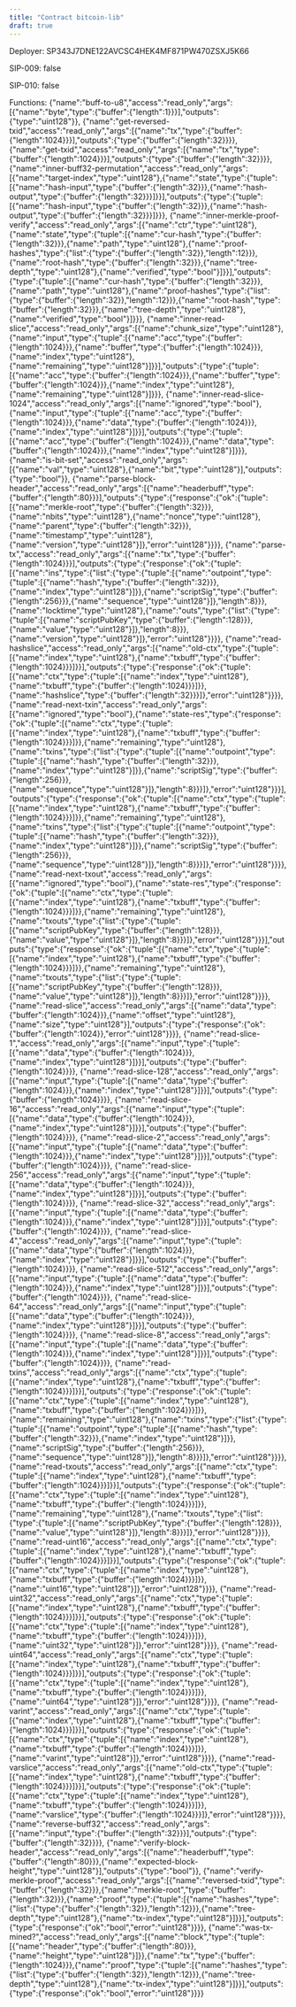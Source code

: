```yaml
---
title: "Contract bitcoin-lib"
draft: true
---
```

Deployer: SP343J7DNE122AVCSC4HEK4MF871PW470ZSXJ5K66

SIP-009: false

SIP-010: false

Functions:
{"name":"buff-to-u8","access":"read_only","args":[{"name":"byte","type":{"buffer":{"length":1}}}],"outputs":{"type":"uint128"}}, {"name":"get-reversed-txid","access":"read_only","args":[{"name":"tx","type":{"buffer":{"length":1024}}}],"outputs":{"type":{"buffer":{"length":32}}}}, {"name":"get-txid","access":"read_only","args":[{"name":"tx","type":{"buffer":{"length":1024}}}],"outputs":{"type":{"buffer":{"length":32}}}}, {"name":"inner-buff32-permutation","access":"read_only","args":[{"name":"target-index","type":"uint128"},{"name":"state","type":{"tuple":[{"name":"hash-input","type":{"buffer":{"length":32}}},{"name":"hash-output","type":{"buffer":{"length":32}}}]}}],"outputs":{"type":{"tuple":[{"name":"hash-input","type":{"buffer":{"length":32}}},{"name":"hash-output","type":{"buffer":{"length":32}}}]}}}, {"name":"inner-merkle-proof-verify","access":"read_only","args":[{"name":"ctr","type":"uint128"},{"name":"state","type":{"tuple":[{"name":"cur-hash","type":{"buffer":{"length":32}}},{"name":"path","type":"uint128"},{"name":"proof-hashes","type":{"list":{"type":{"buffer":{"length":32}},"length":12}}},{"name":"root-hash","type":{"buffer":{"length":32}}},{"name":"tree-depth","type":"uint128"},{"name":"verified","type":"bool"}]}}],"outputs":{"type":{"tuple":[{"name":"cur-hash","type":{"buffer":{"length":32}}},{"name":"path","type":"uint128"},{"name":"proof-hashes","type":{"list":{"type":{"buffer":{"length":32}},"length":12}}},{"name":"root-hash","type":{"buffer":{"length":32}}},{"name":"tree-depth","type":"uint128"},{"name":"verified","type":"bool"}]}}}, {"name":"inner-read-slice","access":"read_only","args":[{"name":"chunk_size","type":"uint128"},{"name":"input","type":{"tuple":[{"name":"acc","type":{"buffer":{"length":1024}}},{"name":"buffer","type":{"buffer":{"length":1024}}},{"name":"index","type":"uint128"},{"name":"remaining","type":"uint128"}]}}],"outputs":{"type":{"tuple":[{"name":"acc","type":{"buffer":{"length":1024}}},{"name":"buffer","type":{"buffer":{"length":1024}}},{"name":"index","type":"uint128"},{"name":"remaining","type":"uint128"}]}}}, {"name":"inner-read-slice-1024","access":"read_only","args":[{"name":"ignored","type":"bool"},{"name":"input","type":{"tuple":[{"name":"acc","type":{"buffer":{"length":1024}}},{"name":"data","type":{"buffer":{"length":1024}}},{"name":"index","type":"uint128"}]}}],"outputs":{"type":{"tuple":[{"name":"acc","type":{"buffer":{"length":1024}}},{"name":"data","type":{"buffer":{"length":1024}}},{"name":"index","type":"uint128"}]}}}, {"name":"is-bit-set","access":"read_only","args":[{"name":"val","type":"uint128"},{"name":"bit","type":"uint128"}],"outputs":{"type":"bool"}}, {"name":"parse-block-header","access":"read_only","args":[{"name":"headerbuff","type":{"buffer":{"length":80}}}],"outputs":{"type":{"response":{"ok":{"tuple":[{"name":"merkle-root","type":{"buffer":{"length":32}}},{"name":"nbits","type":"uint128"},{"name":"nonce","type":"uint128"},{"name":"parent","type":{"buffer":{"length":32}}},{"name":"timestamp","type":"uint128"},{"name":"version","type":"uint128"}]},"error":"uint128"}}}}, {"name":"parse-tx","access":"read_only","args":[{"name":"tx","type":{"buffer":{"length":1024}}}],"outputs":{"type":{"response":{"ok":{"tuple":[{"name":"ins","type":{"list":{"type":{"tuple":[{"name":"outpoint","type":{"tuple":[{"name":"hash","type":{"buffer":{"length":32}}},{"name":"index","type":"uint128"}]}},{"name":"scriptSig","type":{"buffer":{"length":256}}},{"name":"sequence","type":"uint128"}]},"length":8}}},{"name":"locktime","type":"uint128"},{"name":"outs","type":{"list":{"type":{"tuple":[{"name":"scriptPubKey","type":{"buffer":{"length":128}}},{"name":"value","type":"uint128"}]},"length":8}}},{"name":"version","type":"uint128"}]},"error":"uint128"}}}}, {"name":"read-hashslice","access":"read_only","args":[{"name":"old-ctx","type":{"tuple":[{"name":"index","type":"uint128"},{"name":"txbuff","type":{"buffer":{"length":1024}}}]}}],"outputs":{"type":{"response":{"ok":{"tuple":[{"name":"ctx","type":{"tuple":[{"name":"index","type":"uint128"},{"name":"txbuff","type":{"buffer":{"length":1024}}}]}},{"name":"hashslice","type":{"buffer":{"length":32}}}]},"error":"uint128"}}}}, {"name":"read-next-txin","access":"read_only","args":[{"name":"ignored","type":"bool"},{"name":"state-res","type":{"response":{"ok":{"tuple":[{"name":"ctx","type":{"tuple":[{"name":"index","type":"uint128"},{"name":"txbuff","type":{"buffer":{"length":1024}}}]}},{"name":"remaining","type":"uint128"},{"name":"txins","type":{"list":{"type":{"tuple":[{"name":"outpoint","type":{"tuple":[{"name":"hash","type":{"buffer":{"length":32}}},{"name":"index","type":"uint128"}]}},{"name":"scriptSig","type":{"buffer":{"length":256}}},{"name":"sequence","type":"uint128"}]},"length":8}}}]},"error":"uint128"}}}],"outputs":{"type":{"response":{"ok":{"tuple":[{"name":"ctx","type":{"tuple":[{"name":"index","type":"uint128"},{"name":"txbuff","type":{"buffer":{"length":1024}}}]}},{"name":"remaining","type":"uint128"},{"name":"txins","type":{"list":{"type":{"tuple":[{"name":"outpoint","type":{"tuple":[{"name":"hash","type":{"buffer":{"length":32}}},{"name":"index","type":"uint128"}]}},{"name":"scriptSig","type":{"buffer":{"length":256}}},{"name":"sequence","type":"uint128"}]},"length":8}}}]},"error":"uint128"}}}}, {"name":"read-next-txout","access":"read_only","args":[{"name":"ignored","type":"bool"},{"name":"state-res","type":{"response":{"ok":{"tuple":[{"name":"ctx","type":{"tuple":[{"name":"index","type":"uint128"},{"name":"txbuff","type":{"buffer":{"length":1024}}}]}},{"name":"remaining","type":"uint128"},{"name":"txouts","type":{"list":{"type":{"tuple":[{"name":"scriptPubKey","type":{"buffer":{"length":128}}},{"name":"value","type":"uint128"}]},"length":8}}}]},"error":"uint128"}}}],"outputs":{"type":{"response":{"ok":{"tuple":[{"name":"ctx","type":{"tuple":[{"name":"index","type":"uint128"},{"name":"txbuff","type":{"buffer":{"length":1024}}}]}},{"name":"remaining","type":"uint128"},{"name":"txouts","type":{"list":{"type":{"tuple":[{"name":"scriptPubKey","type":{"buffer":{"length":128}}},{"name":"value","type":"uint128"}]},"length":8}}}]},"error":"uint128"}}}}, {"name":"read-slice","access":"read_only","args":[{"name":"data","type":{"buffer":{"length":1024}}},{"name":"offset","type":"uint128"},{"name":"size","type":"uint128"}],"outputs":{"type":{"response":{"ok":{"buffer":{"length":1024}},"error":"uint128"}}}}, {"name":"read-slice-1","access":"read_only","args":[{"name":"input","type":{"tuple":[{"name":"data","type":{"buffer":{"length":1024}}},{"name":"index","type":"uint128"}]}}],"outputs":{"type":{"buffer":{"length":1024}}}}, {"name":"read-slice-128","access":"read_only","args":[{"name":"input","type":{"tuple":[{"name":"data","type":{"buffer":{"length":1024}}},{"name":"index","type":"uint128"}]}}],"outputs":{"type":{"buffer":{"length":1024}}}}, {"name":"read-slice-16","access":"read_only","args":[{"name":"input","type":{"tuple":[{"name":"data","type":{"buffer":{"length":1024}}},{"name":"index","type":"uint128"}]}}],"outputs":{"type":{"buffer":{"length":1024}}}}, {"name":"read-slice-2","access":"read_only","args":[{"name":"input","type":{"tuple":[{"name":"data","type":{"buffer":{"length":1024}}},{"name":"index","type":"uint128"}]}}],"outputs":{"type":{"buffer":{"length":1024}}}}, {"name":"read-slice-256","access":"read_only","args":[{"name":"input","type":{"tuple":[{"name":"data","type":{"buffer":{"length":1024}}},{"name":"index","type":"uint128"}]}}],"outputs":{"type":{"buffer":{"length":1024}}}}, {"name":"read-slice-32","access":"read_only","args":[{"name":"input","type":{"tuple":[{"name":"data","type":{"buffer":{"length":1024}}},{"name":"index","type":"uint128"}]}}],"outputs":{"type":{"buffer":{"length":1024}}}}, {"name":"read-slice-4","access":"read_only","args":[{"name":"input","type":{"tuple":[{"name":"data","type":{"buffer":{"length":1024}}},{"name":"index","type":"uint128"}]}}],"outputs":{"type":{"buffer":{"length":1024}}}}, {"name":"read-slice-512","access":"read_only","args":[{"name":"input","type":{"tuple":[{"name":"data","type":{"buffer":{"length":1024}}},{"name":"index","type":"uint128"}]}}],"outputs":{"type":{"buffer":{"length":1024}}}}, {"name":"read-slice-64","access":"read_only","args":[{"name":"input","type":{"tuple":[{"name":"data","type":{"buffer":{"length":1024}}},{"name":"index","type":"uint128"}]}}],"outputs":{"type":{"buffer":{"length":1024}}}}, {"name":"read-slice-8","access":"read_only","args":[{"name":"input","type":{"tuple":[{"name":"data","type":{"buffer":{"length":1024}}},{"name":"index","type":"uint128"}]}}],"outputs":{"type":{"buffer":{"length":1024}}}}, {"name":"read-txins","access":"read_only","args":[{"name":"ctx","type":{"tuple":[{"name":"index","type":"uint128"},{"name":"txbuff","type":{"buffer":{"length":1024}}}]}}],"outputs":{"type":{"response":{"ok":{"tuple":[{"name":"ctx","type":{"tuple":[{"name":"index","type":"uint128"},{"name":"txbuff","type":{"buffer":{"length":1024}}}]}},{"name":"remaining","type":"uint128"},{"name":"txins","type":{"list":{"type":{"tuple":[{"name":"outpoint","type":{"tuple":[{"name":"hash","type":{"buffer":{"length":32}}},{"name":"index","type":"uint128"}]}},{"name":"scriptSig","type":{"buffer":{"length":256}}},{"name":"sequence","type":"uint128"}]},"length":8}}}]},"error":"uint128"}}}}, {"name":"read-txouts","access":"read_only","args":[{"name":"ctx","type":{"tuple":[{"name":"index","type":"uint128"},{"name":"txbuff","type":{"buffer":{"length":1024}}}]}}],"outputs":{"type":{"response":{"ok":{"tuple":[{"name":"ctx","type":{"tuple":[{"name":"index","type":"uint128"},{"name":"txbuff","type":{"buffer":{"length":1024}}}]}},{"name":"remaining","type":"uint128"},{"name":"txouts","type":{"list":{"type":{"tuple":[{"name":"scriptPubKey","type":{"buffer":{"length":128}}},{"name":"value","type":"uint128"}]},"length":8}}}]},"error":"uint128"}}}}, {"name":"read-uint16","access":"read_only","args":[{"name":"ctx","type":{"tuple":[{"name":"index","type":"uint128"},{"name":"txbuff","type":{"buffer":{"length":1024}}}]}}],"outputs":{"type":{"response":{"ok":{"tuple":[{"name":"ctx","type":{"tuple":[{"name":"index","type":"uint128"},{"name":"txbuff","type":{"buffer":{"length":1024}}}]}},{"name":"uint16","type":"uint128"}]},"error":"uint128"}}}}, {"name":"read-uint32","access":"read_only","args":[{"name":"ctx","type":{"tuple":[{"name":"index","type":"uint128"},{"name":"txbuff","type":{"buffer":{"length":1024}}}]}}],"outputs":{"type":{"response":{"ok":{"tuple":[{"name":"ctx","type":{"tuple":[{"name":"index","type":"uint128"},{"name":"txbuff","type":{"buffer":{"length":1024}}}]}},{"name":"uint32","type":"uint128"}]},"error":"uint128"}}}}, {"name":"read-uint64","access":"read_only","args":[{"name":"ctx","type":{"tuple":[{"name":"index","type":"uint128"},{"name":"txbuff","type":{"buffer":{"length":1024}}}]}}],"outputs":{"type":{"response":{"ok":{"tuple":[{"name":"ctx","type":{"tuple":[{"name":"index","type":"uint128"},{"name":"txbuff","type":{"buffer":{"length":1024}}}]}},{"name":"uint64","type":"uint128"}]},"error":"uint128"}}}}, {"name":"read-varint","access":"read_only","args":[{"name":"ctx","type":{"tuple":[{"name":"index","type":"uint128"},{"name":"txbuff","type":{"buffer":{"length":1024}}}]}}],"outputs":{"type":{"response":{"ok":{"tuple":[{"name":"ctx","type":{"tuple":[{"name":"index","type":"uint128"},{"name":"txbuff","type":{"buffer":{"length":1024}}}]}},{"name":"varint","type":"uint128"}]},"error":"uint128"}}}}, {"name":"read-varslice","access":"read_only","args":[{"name":"old-ctx","type":{"tuple":[{"name":"index","type":"uint128"},{"name":"txbuff","type":{"buffer":{"length":1024}}}]}}],"outputs":{"type":{"response":{"ok":{"tuple":[{"name":"ctx","type":{"tuple":[{"name":"index","type":"uint128"},{"name":"txbuff","type":{"buffer":{"length":1024}}}]}},{"name":"varslice","type":{"buffer":{"length":1024}}}]},"error":"uint128"}}}}, {"name":"reverse-buff32","access":"read_only","args":[{"name":"input","type":{"buffer":{"length":32}}}],"outputs":{"type":{"buffer":{"length":32}}}}, {"name":"verify-block-header","access":"read_only","args":[{"name":"headerbuff","type":{"buffer":{"length":80}}},{"name":"expected-block-height","type":"uint128"}],"outputs":{"type":"bool"}}, {"name":"verify-merkle-proof","access":"read_only","args":[{"name":"reversed-txid","type":{"buffer":{"length":32}}},{"name":"merkle-root","type":{"buffer":{"length":32}}},{"name":"proof","type":{"tuple":[{"name":"hashes","type":{"list":{"type":{"buffer":{"length":32}},"length":12}}},{"name":"tree-depth","type":"uint128"},{"name":"tx-index","type":"uint128"}]}}],"outputs":{"type":{"response":{"ok":"bool","error":"uint128"}}}}, {"name":"was-tx-mined?","access":"read_only","args":[{"name":"block","type":{"tuple":[{"name":"header","type":{"buffer":{"length":80}}},{"name":"height","type":"uint128"}]}},{"name":"tx","type":{"buffer":{"length":1024}}},{"name":"proof","type":{"tuple":[{"name":"hashes","type":{"list":{"type":{"buffer":{"length":32}},"length":12}}},{"name":"tree-depth","type":"uint128"},{"name":"tx-index","type":"uint128"}]}}],"outputs":{"type":{"response":{"ok":"bool","error":"uint128"}}}}
